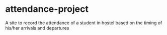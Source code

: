 # attendance-project
A site to record the attendance of a student in hostel based on the timing of his/her arrivals and departures
